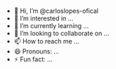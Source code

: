 - 👋 Hi, I’m @carloslopes-ofical
- 👀 I’m interested in ...
- 🌱 I’m currently learning ...
- 💞️ I’m looking to collaborate on ...
- 📫 How to reach me ...
- 😄 Pronouns: ...
- ⚡ Fun fact: ...

<!---
carloslopes-ofical/carloslopes-ofical is a ✨ special ✨ repository because its `README.md` (this file) appears on your GitHub profile.
You can click the Preview link to take a look at your changes.
--->
